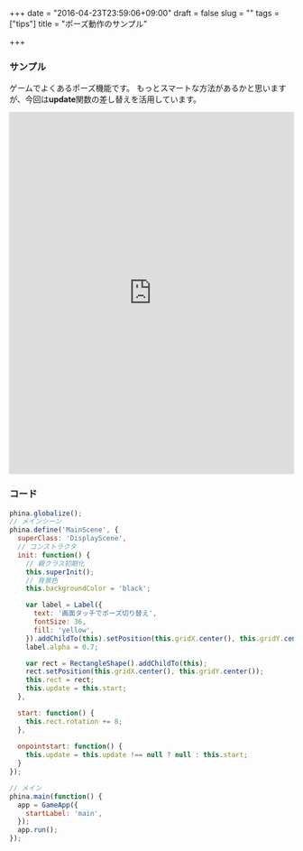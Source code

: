 +++
date = "2016-04-23T23:59:06+09:00"
draft = false
slug = ""
tags = ["tips"]
title = "ポーズ動作のサンプル"

+++

### サンプル
ゲームでよくあるポーズ機能です。
もっとスマートな方法があるかと思いますが、今回は**update**関数の差し替えを活用しています。

<div class='runstant'>
<iframe src='http://runstant.com/alkn203/projects/5b15c783' width='100%' height='640px' style='border:0px;box-shadow:0px 0px 2px 0px #aaa'>
</iframe>
</div>

### コード

```js
phina.globalize();
// メインシーン
phina.define('MainScene', {
  superClass: 'DisplayScene',
  // コンストラクタ
  init: function() {
    // 親クラス初期化
    this.superInit();
    // 背景色
    this.backgroundColor = 'black';

    var label = Label({
      text: '画面タッチでポーズ切り替え',
      fontSize: 36,
      fill: 'yellow',
    }).addChildTo(this).setPosition(this.gridX.center(), this.gridY.center(-4));
    label.alpha = 0.7;

    var rect = RectangleShape().addChildTo(this);
    rect.setPosition(this.gridX.center(), this.gridY.center());
    this.rect = rect;
    this.update = this.start;
  },

  start: function() {
    this.rect.rotation += 8;
  },
  
  onpointstart: function() {
    this.update = this.update !== null ? null : this.start;
  } 
});

// メイン
phina.main(function() {
  app = GameApp({
    startLabel: 'main',
  });
  app.run();
});
```